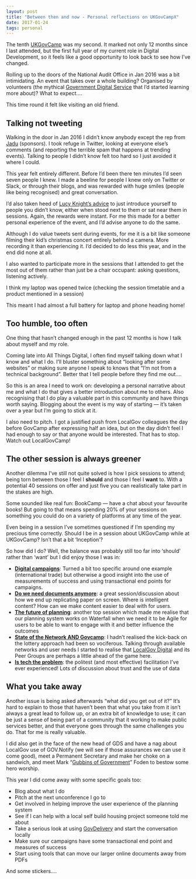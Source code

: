 ```yaml
---
layout: post
title: "Between then and now - Personal reflections on UKGovCampX"
date: 2017-01-24
tags: personal
---
```


The tenth [UKGovCamp](https://www.ukgovcamp.com) was my second. It marked not only 12 months since I last attended, but the first full year of my current role in Digital Development, so it feels like a good opportunity to look back to see how I’ve changed.

Rolling up to the doors of the National Audit Office in Jan 2016 was a bit intimidating. An event that takes over a whole building? Organised by volunteers (the mythical [Government Digital Service](https://gds.blog.gov.uk) that I’d started learning more about)? What to expect….

This time round it felt like visiting an old friend.

## Talking not tweeting

Walking in the door in Jan 2016 I didn’t know anybody except the rep from [Jadu](http://www.jadu.net) (sponsors). I took refuge in Twitter, looking at everyone else’s comments (and reporting the terrible spam that happens at trending events). Talking to people I didn’t know felt too hard so I just avoided it where I could.

This year felt entirely different. Before I’d been there ten minutes I’d seen seven people I knew. I made a beeline for people I knew only on Twitter or Slack, or through their blogs, and was rewarded with huge smiles (people like being recognised) and great conversation.

I’d also taken heed of [Lucy Knight’s advice](https://geekwonkinterface.wordpress.com/2016/06/14/its-ok/) to just introduce yourself to people you didn’t know, either when stood next to them or sat near them in sessions. Again, the rewards were instant. For me this made for a better personal experience of the event, and I’d advise anyone to do the same.

Although I do value tweets sent during events, for me it is a bit like someone filming their kid’s christmas concert entirely behind a camera. More recording it than experiencing it. I’d decided to do less this year, and in the end did none at all.

I also wanted to participate more in the sessions that I attended to get the most out of them rather than just be a chair occupant: asking questions, listening actively.

I think my laptop was opened twice (checking the session timetable and a product mentioned in a session)

This meant I had almost a full battery for laptop and phone heading home!

## Too humble, too often

One thing that hasn’t changed enough in the past 12 months is how I talk about myself and my role.

Coming late into All Things Digital, I often find myself talking down what I know and what I do. I’ll bluster something about “looking after some websites” or making sure anyone I speak to knows that “I’m not from a technical background”. Better that I tell people before they find me out….

So this is an area I need to work on: developing a personal narrative about me and what I do that gives a better introduction about me to others. Also recognising that I do play a valuable part in this community and have things worth saying. Blogging about the event is my way of starting — it’s taken over a year but I’m going to stick at it.

I also need to pitch. I got a justified push from LocalGov colleagues the day before GovCamp after expressing half an idea, but on the day didn’t feel I had enough to say or that anyone would be interested. That has to stop. Watch out LocalGovCamp!

## The other session is always greener

Another dilemma I’ve still not quite solved is how I pick sessions to attend; being torn between those I feel I **should** and those I feel I **want** to. With a potential 40 sessions on offer and just five you can realistically take part in the stakes are high.

Some sounded like real fun: BookCamp — have a chat about your favourite books! But going to that means spending 20% of your sessions on something you could do on a variety of platforms at any time of the year.

Even being in a session I’ve sometimes questioned if I’m spending my precious time correctly. Should I be in a session about UKGovCamp while at UKGovCamp? Isn’t that a bit ‘Inception’?

So how did I do? Well, the balance was probably still too far into ‘should’ rather than ‘want’ but I did enjoy those I was in:

*   [**Digital campaigns**](http://drive.google.com/open?id=1CNy_jsuF3i0FJGGh33oqo2v9uIEaxKqbx8YPq6DZhaQ): Turned a bit too specific around one example (international trade) but otherwise a good insight into the use of measurements of success and using transactional end points for campaigns.
*   [**Do we need documents anymore**](https://docs.google.com/document/d/1K5tS6rVTVe_t337c-hEd5FCvO10U0Mz3TpiRirCwS-c/edit): a great session/discussion about how we end up replicating paper on screen. Where is intelligent content? How can we make content easier to deal with for users.
*   [**The future of planning**](https://goo.gl/Vy33Mt): another top session which made me realise that our planning system works on Waterfall when we need it to be Agile for users to be able to want to engage with it and better influence the outcomes
*   [**State of the Network AND Govcamp**](https://goo.gl/ShC3mB): I hadn’t realised the kick-back on the lottery approach had been so vociferous. Talking through available networks and user needs I started to realise that [LocalGov Digital](http://localgovdigital.info) and its Peer Groups are perhaps a little ahead of the game here.
*   [**Is tech the problem**](https://goo.gl/OoJ100): the politest (and most effective) facilitation I’ve ever experienced! Lots of discussion about trust and the use of data

## What you take away

Another issue is being asked afterwards “what did you get out of it?” It’s hard to explain to those that haven’t been that what you take from it isn’t always a great lead to follow up, or an extra bit of knowledge to use; it can be just a sense of being part of a community that it working to make public services better, and that everyone goes through the same challenges you do. That for me is really valuable.

I did also get in the face of the new head of GDS and have a nag about LocalGov use of GOV.Notify (we will see if those assurances we can use it come good), meet a Permanent Secretary and make her choke on a sandwich, and meet Mark “[Gubbins of Government](https://youtu.be/02__3UTqXmU)” Foden to bestow some hero worship.

This year I did come away with some specific goals too:

*   Blog about what I do
*   Pitch at the next unconference I go to
*   Get involved in helping improve the user experience of the planning system
*   See if I can help with a local self build housing project someone told me about
*   Take a serious look at using [GovDelivery](https://www.govdelivery.com) and start the conversation locally
*   Make sure our campaigns have some transactional end point and measures of success
*   Start using tools that can move our larger online documents away from PDFs

And some stickers….

